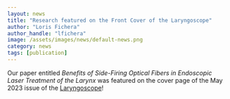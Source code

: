 ```yaml
---
layout: news
title: "Research featured on the Front Cover of the Laryngoscope"
author: "Loris Fichera"
author_handle: "lfichera"
image: /assets/images/news/default-news.png
category: news
tags: [publication]
---
```


Our paper entitled _Benefits of Side-Firing Optical Fibers in Endoscopic Laser Treatment of the Larynx_ was
featured on the cover page of the May 2023 issue of the [Laryngoscope][1]!

[1]: https://onlinelibrary.wiley.com/toc/15314995/2023/133/5
